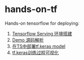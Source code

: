 # hands-on-tf
Hands-on tensorflow for deploying:

1. [Tensorflow Serving 环境搭建](https://github.com/hengdos/hands-on-tf/blob/master/TS%E5%AE%89%E8%A3%85.md)
2. [Demo 源码解析](https://github.com/hengdos/hands-on-tf/blob/master/DEMO%E6%BA%90%E7%A0%81%E8%A7%A3%E6%9E%90.md)
3. [在TS中部署tf.keras model](https://github.com/hengdos/hands-on-tf/blob/master/tf.keras%E6%A8%A1%E5%9E%8B%E9%83%A8%E7%BD%B2.md)
4. [tf.keras训练过程可视化](https://github.com/hengdos/hands-on-tf/master/%E5%8F%AF%E8%A7%86%E5%8C%96tf.keras%E8%AE%AD%E7%BB%83.md)
